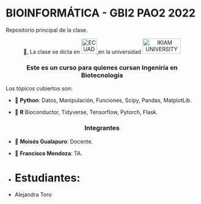 # BIOINFORMÁTICA - GBI2 PAO2 2022
Repositorio principal de la clase. 

<p align="center">👋, La clase se dicta en <a href="https://ecuador.travel/en/"> <img alt="ECUADOR" src="https://icons.iconarchive.com/icons/wikipedia/flags/128/EC-Ecuador-Flag-icon.png" width="40" height="40"> </a> en la universidad <a href="https://www.ikiam.edu.ec/"> <img alt="IKIAM UNIVERSITY" src="https://eva.ikiam.edu.ec/pluginfile.php/1/core_admin/logo/0x150/1636497623/logotipoIkiam.png" width="100" height="40"> </a> </p>

<h3 align="center">Este es un curso para quienes cursan Ingeniría en Biotecnología</h3>

Los tópicos cubiertos son: 
- 🔭 **Python**: Datos, Manipulación, Funciones, Scipy, Pandas, MatplotLib.  

- 🌱 **R** Bioconductor, Tidyverse, Tensorflow, Pytorch, Flask.

<h3 align="center">Integrantes</h3>

- 🔭 **Moisés Gualapuro**: Docente.  

- 🌱 **Francisco Mendoza**: TA.
- # Estudiantes:
- Alejandra Toro
